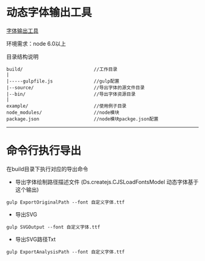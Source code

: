 动态字体输出工具
====
[字体输出工具](https://github.com/lqloveball/DynamicFontTools)

环境需求：node 6.0以上 

目录结构说明

```
build/                          //工作目录
|
|-----gulpfile.js               //gulp配置
|--source/                      //导出字体的源文件目录
|--bin/                         //导出字体资源目录
|
example/                        //使用例子目录
node_modules/                   //node模块
package.json                    //node模块packge.json配置
```

---

命令行执行导出
==
在build目录下执行对应的导出命令
- 导出字体绘制路径描述文件 (Ds.createjs.CJSLoadFontsModel 动态字体基于这个输出)


```
gulp ExportOriginalPath --font 自定义字体.ttf
```


- 导出SVG


```
gulp SVGOutput --font 自定义字体.ttf
```


- 导出SVG路径Txt


```
gulp ExportAnalysisPath --font 自定义字体.ttf
```


